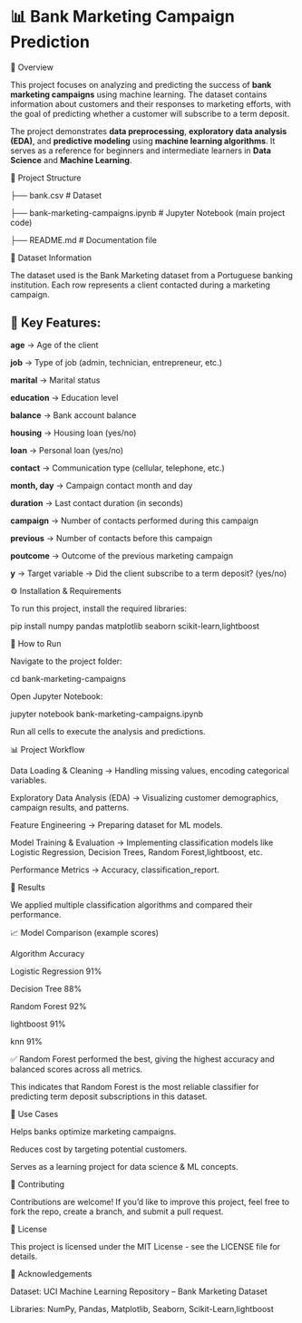 # 📊 Bank Marketing Campaign Prediction

📌 Overview

This project focuses on analyzing and predicting the success of **bank marketing campaigns** using machine learning. The dataset contains information about customers and their responses to marketing efforts, with the goal of predicting whether a customer will subscribe to a term deposit.

The project demonstrates **data preprocessing**, **exploratory data analysis (EDA)**, and **predictive modeling** using **machine learning algorithms**. It serves as a reference for beginners and intermediate learners in **Data Science** and **Machine Learning**.

📂 Project Structure

├── bank.csv # Dataset

├── bank-marketing-campaigns.ipynb  # Jupyter Notebook (main project code)

├── README.md                       # Documentation file

📑 Dataset Information

The dataset used is the Bank Marketing dataset from a Portuguese banking institution.
Each row represents a client contacted during a marketing campaign.

## 🔑 Key Features:

**age** → Age of the client

**job** → Type of job (admin, technician, entrepreneur, etc.)

**marital** → Marital status

**education** → Education level

**balance** → Bank account balance

**housing** → Housing loan (yes/no)

**loan** → Personal loan (yes/no)

**contact** → Communication type (cellular, telephone, etc.)

**month, day** → Campaign contact month and day

**duration** → Last contact duration (in seconds)

**campaign** → Number of contacts performed during this campaign

**previous** → Number of contacts before this campaign

**poutcome** → Outcome of the previous marketing campaign

**y** → Target variable → Did the client subscribe to a term deposit? (yes/no)

⚙️ Installation & Requirements

To run this project, install the required libraries:

pip install numpy pandas matplotlib seaborn scikit-learn,lightboost

🚀 How to Run

Navigate to the project folder:

cd bank-marketing-campaigns


Open Jupyter Notebook:

jupyter notebook bank-marketing-campaigns.ipynb


Run all cells to execute the analysis and predictions.

📊 Project Workflow

Data Loading & Cleaning → Handling missing values, encoding categorical variables.

Exploratory Data Analysis (EDA) → Visualizing customer demographics, campaign results, and patterns.

Feature Engineering → Preparing dataset for ML models.

Model Training & Evaluation → Implementing classification models like Logistic Regression, Decision Trees, Random Forest,lightboost, etc.

Performance Metrics → Accuracy, classification_report.

🔮 Results

We applied multiple classification algorithms and compared their performance.

📈 Model Comparison (example scores)

Algorithm         	Accuracy	

Logistic Regression	91%

Decision Tree	88%

Random Forest	92%

lightboost	91%	

knn    91%

✅ Random Forest performed the best, giving the highest accuracy and balanced scores across all metrics.

This indicates that Random Forest is the most reliable classifier for predicting term deposit subscriptions in this dataset.

📌 Use Cases

Helps banks optimize marketing campaigns.

Reduces cost by targeting potential customers.

Serves as a learning project for data science & ML concepts.

🤝 Contributing

Contributions are welcome!
If you’d like to improve this project, feel free to fork the repo, create a branch, and submit a pull request.

📜 License

This project is licensed under the MIT License - see the LICENSE
 file for details.

🙌 Acknowledgements

Dataset: UCI Machine Learning Repository – Bank Marketing Dataset

Libraries: NumPy, Pandas, Matplotlib, Seaborn, Scikit-Learn,lightboost
